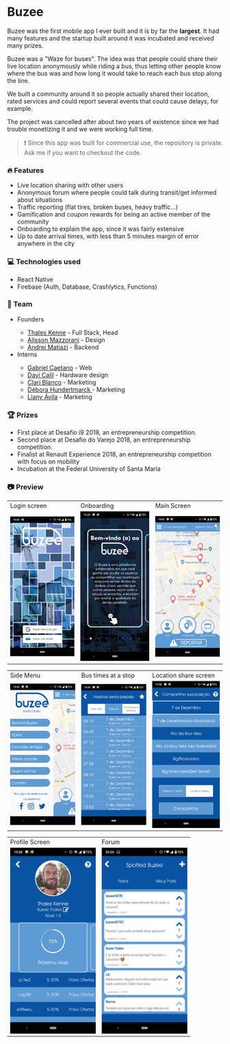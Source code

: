 # Buzee

Buzee was the first mobile app I ever built and it is by far the <b>largest</b>. It had many features and the startup built around it was incubated and received many prizes.

Buzee was a "Waze for buses". The idea was that people could share their live location anonymously while riding a bus, thus letting other people know where the bus was and how long it would take to reach each bus stop along the line.

We built a community around it so people actually shared their location, rated services and could report several events that could cause delays, for example.

The project was cancelled after about two years of existence since we had trouble monetizing it and we were working full time.

> :exclamation: Since this app was built for commercial use, the repository is private. Ask me if you want to checkout the code.

### :fire: Features

- Live location sharing with other users
- Anonymous forum where people could talk during transit/get informed about situations
- Traffic reporting (flat tires, broken buses, heavy traffic...)
- Gamification and coupon rewards for being an active member of the community
- Onboarding to explain the app, since it was fairly extensive
- Up to date arrival times, with less than 5 minutes margin of error anywhere in the city

### :computer: Technologies used

- React Native
- Firebase (Auth, Database, Crashlytics, Functions)

### :busts_in_silhouette: Team

<ul>
  <li>Founders</li>
  <ul>
    <li> <a href='https://linkedin.com/in/thaleskenne'>Thales Kenne</a> - Full Stack, Head </li>
    <li><a href='https://linkedin.com/in/almazzorani'>Alisson Mazzorani</a> - Design </li>
    <li><a href='https://linkedin.com/in/andreimatiazi/'>Andrei Matiazi</a> - Backend </li>
  </ul>
  <li>Interns</li>
  <ul>
    <li><a href='https://linkedin.com/in/gvcaetano/'>Gabriel Caetano</a> - Web </li> 
    <li><a href='https://linkedin.com/in/davi-calil-17554111b/'>Davi Calil</a> - Hardware design </li> 
    <li><a href='https://linkedin.com/in/clariblanco/'>Clari Blanco</a> - Marketing </li> 
    <li><a href='https://linkedin.com/in/déborahundertmarck/'>Débora Hundertmarck </a> - Marketing </li> 
    <li><a href='https://linkedin.com/in/liany-avila-a9b4bb140/'>Liany Ávila</a> - Marketing </li> 
  </ul>

</ul>

### :trophy: Prizes

- First place at Desafio i9 2018, an entrepreneurship competition.
- Second place at Desafio do Varejo 2018, an entrepreneurship competition.
- Finalist at Renault Experience 2018, an entrepreneurship competition with focus on mobility
- Incubation at the Federal University of Santa Maria

### :camera: Preview

<table>
  <tr>
    <td>Login screen</td>
     <td>Onboarding</td>
     <td>Main Screen</td>
  </tr>
  <tr>
    <td><img src='./assets/Login.jpeg' width=200></td>
    <td><img src='./assets/Onboarding.jpeg' width=200></td>
    <td><img src='./assets/MainScreen.jpeg' width=200></td>
  </tr>
</table>

<table>
  <tr>
    <td>Side Menu</td>
     <td>Bus times at a stop</td>
     <td>Location share screen</td>
  </tr>
  <tr>
    <td><img src='./assets/SideMenu.jpeg' width=200></td>
    <td><img src='./assets/BusTime.jpeg' width=200></td>
    <td><img src='./assets/LocationShare.jpeg' width=200></td>
  </tr>
</table>

<table>
  <tr>
    <td>Profile Screen</td>
    <td>Forum</td>
  </tr>
  <tr>
    <td><img src='./assets/Profile.jpeg' width=200></td>
    <td><img src='./assets/SpottedBuzee.jpeg' width=200></td>
  </tr>
</table>
